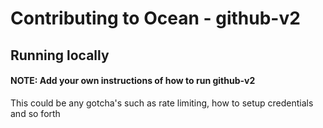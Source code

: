 # Contributing to Ocean - github-v2

## Running locally

#### NOTE: Add your own instructions of how to run github-v2

This could be any gotcha's such as rate limiting, how to setup credentials and so forth
